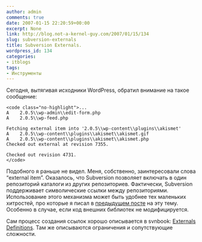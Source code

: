 ```yaml
---
author: admin
comments: true
date: 2007-01-15 22:20:59+00:00
excerpt: None
link: http://blog.not-a-kernel-guy.com/2007/01/15/134
slug: subversion-externals
title: Subversion Externals.
wordpress_id: 134
categories:
- itblogs
tags:
- Инструменты
---
```


Сегодня, вытягивая исходники WordPress, обратил внимание на такое сообщение:


    
    <code class="no-highlight">...
    A    2.0.5\\wp-admin\\edit-form.php
    A    2.0.5\\wp-feed.php
    
    Fetching external item into '2.0.5\\wp-content\\plugins\\akismet'
    A    2.0.5\\wp-content\\plugins\\akismet\\akismet.gif
    A    2.0.5\\wp-content\\plugins\\akismet\\akismet.php
    Checked out external at revision 7355.
    
    Checked out revision 4731.
    </code>



Подобного я раньше не видел. Меня, собственно, заинтересовали слова “external item”.  Оказалось, что Subversion позволяет включать в один репозиторий каталоги из других репозиториев. Фактически, Subversion поддерживает символические ссылки между репозиториями. Использование этого механизма может быть удобнее тех маленьких хитростей, про которые я  писал в [предыдущем посте](http://blog.not-a-kernel-guy.com/2006/12/29/123) на эту тему. Особенно в случае, если код внешних библиотек не модифицируется. 

Сам процесс создания ссылок хорошо описывается в svnbook: [Externals Definitions](http://spin.atomicobject.com/2005/10/12/svnexternals/). Там же описываются ограничения и сопутствующие сложности.
